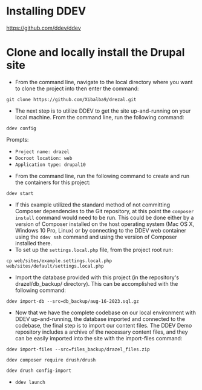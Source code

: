 # Installing DDEV

https://github.com/ddev/ddev

# Clone and locally install the Drupal site

- From the command line, navigate to the local directory where you want to clone
  the project into then enter the command:

`git clone https://github.com/Xibalba9/drezal.git`

- The next step is to utilize DDEV to get the site up-and-running on your local machine. From the command line, run the following command:

`ddev config`

Prompts:

- `Project name: drazel`
- `Docroot location: web`
- `Application type: drupal10`

* From the command line, run the following command to create and run the containers for this project:

`ddev start`

- If this example utilized the standard method of not committing Composer dependencies to the Git repository, at this point the `composer install` command would need to be run. This could be done either by a version of Composer installed on the host operating system (Mac OS X, Windows 10 Pro, Linux) or by connecting to the DDEV web container using the `ddev ssh` command and using the version of Composer installed there.
- To set up the `settings.local.php` file, from the project root run:

`cp web/sites/example.settings.local.php web/sites/default/settings.local.php`

- Import the database provided with this project (in the repository's drazel/db_backup/ directory). This can be accomplished with the following command:

`ddev import-db --src=db_backup/aug-16-2023.sql.gz`

- Now that we have the complete codebase on our local environment with DDEV up-and-running, the database imported and connected to the codebase, the final step is to import our content files. The DDEV Demo repository includes a archive of the necessary content files, and they can be easily imported into the site with the import-files command:

`ddev import-files --src=files_backup/drazel_files.zip`

`ddev composer require drush/drush`

`ddev drush config-import`

- `ddev launch`
